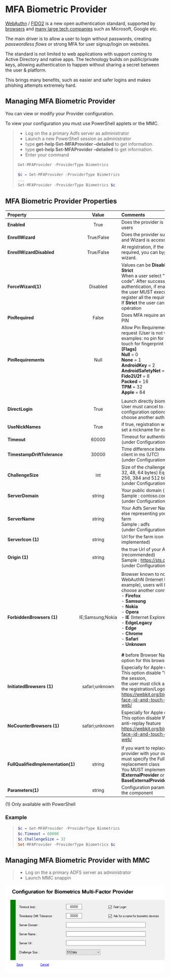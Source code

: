 # MFA Biometric Provider
[WebAuthn](https://www.w3.org/TR/webauthn/) / [FIDO2](https://fidoalliance.org/fido2/) is a new open authentication standard, supported by [browsers](https://www.w3.org/Consortium/Member/List) and [many large tech companies](https://fidoalliance.org/members/) such as Microsoft, Google etc. 

The main driver is to allow a user to login without passwords, creating *passwordless flows* or strong MFA for user signup/login on websites. 

The standard is not limited to web applications with support coming to Active Directory and native apps. The technology builds on public/private keys, allowing authentication to happen without sharing a secret between the user & platform. 

This brings many benefits, such as easier and safer logins and makes phishing attempts extremely hard.



## Managing MFA Biometric Provider

You can view or modify your Provider configuration.

To view your configuration you must use PowerShell applets or the MMC.
>+ Log on the a primary Adfs server  as administrator
>+ Launch a new PowerShell session as administrator
>+ type **get-help Get-MFAProvider –detailed** to get information.
>+ type **get-help Set-MFAProvider –detailed** to get information.
>+ Enter your command
>```powershell
>Get-MFAProvider -ProviderType Biometrics
>```
>```powershell
> $c = Get-MFAProvider -ProviderType Biometrics
>...
>Set-MFAProvider -ProviderType Biometrics $c
>```



## MFA Biometric Provider Properties

Property|Value|Comments
:---|:---:|:---
**Enabled**|True|Does the provider is accessible to users
**EnrollWizard**|True/False|Does the provider supports Wizards, and Wizard is accessible to users
**EnrollWizardDisabled**|True/False|At registration, if the provider is not required, you can bypass the the wizard.
**ForceWizard(1)**|Disabled|Values can be **Disabled**, **Enabled**, **Strict**<br>When a user select "I do not have the code". After successfull authentication, if enabled or strict, the user MUST execute the wizard to register all the required properties<br>If **Strict** the user cannot cancel the opération
**PinRequired**|False|Does MFA require an additional code PIN
**PinRequirements**|Null|Allow Pin Requirement for WebAuthN request (User is not verified. examples: no pin for Security Key, no touch for fingerprint device, etc.. )<br> **[Flags]**<br>**Null** = 0<br/>**None** = 1<br/>**AndroidKey** = 2<br/>**AndroidSafetyNet** = 4<br/>**Fido2U2f** = 8<br/>**Packed** = 16<br/>**TPM** = 32<br/>**Apple** = 64
||
**DirectLogin**|True|Launch directly biometric interface. User must cancel to access his configuration options if needed, or choose another authentication mode.
**UseNickNames**|True|if true, registration wizard allows to set a nickname for each device
**Timeout**|60000| Timeout for authenticating in ms<BR> (under Configuration Node) 
 **TimestampDriftTolerance**        |30000|Time difference between server and client in ms (UTC)<br>(under Configuration Node)
**ChallengeSize**|int| Size of the challenge as integer (16, 32, 48, 64 bytes) Equivalent to 128, 256, 384 and 512 bits<BR>(under Configuration Node) 
 **ServerDomain**                   |string|Your public domain (recommended)<br>Sample : contoso.com<br>(under Configuration Node)
**ServerName**|string|Your Adfs Server Name or anything else representing your loadbalanced farm<br>Sample : adfs<br>(under Configuration Node)
**ServerIcon (1)**|string|Url for the farm icon (not implemented)
**Origin (1)**|string|the true Url of your Adfs farm (recommended)<br>Sample : https://sts.contoso.com<br>(under Configuration Node)
||
**ForbiddenBrowsers (1)**|IE;Samsung;Nokia|Browser known to not support WebAuthN (Internet Explorer for example), users will be redirected to choose another connection option.<br>- **Firefox**<br>- **Samsung**<br>- **Nokia**<br>- **Opera**<br>- **IE** (Internet Explorer)<br>- **EdgeLegacy**<br>- **Edge**<br>- **Chrome**<br>- **Safari**<br>- **Unknown**<br><br>**#** before Browser Name disable to option for this browser
**InitiatedBrowsers (1)**|safari;unknown|Especially for Apple devices ...<br/>This option disable "Fast Login" for the session, <br>the user must click a button to initiate the registration/Logon ceremony.<br> https://webkit.org/blog/11312/meet-face-id-and-touch-id-for-the-web/
**NoCounterBrowsers (1)**|safari;unknown|Especially for Apple devices ...<br/>This option disable WebAuthN/FIDO anti-replay feature<br>  https://webkit.org/blog/11312/meet-face-id-and-touch-id-for-the-web/
||
**FullQualifiedImplementation(1)**|string|If you want to replace default email provider with your own solution, you must specify the Full Qualified replacement class<br>You MUST implement **IExternalProvider** or subclass **BaseExternalProvider** abstract class
**Parameters(1)**|string|Configuration parameters passed to the component

(1) Only available with PowerShell



### Example

>```powershell
>$c = Get-MFAProvider -ProviderType Biometrics
>$c.Timeout = 60000
>$c.ChallengeSize = 32
>Set-MFAProvider -ProviderType Biometrics $c
>```



## Managing MFA Biometric Provider with MMC

>+ Log on the a primary ADFS server  as administrator
>+ Launch MMC snappin

![MMC BIOPROV](biometricproviderconfig.png)

